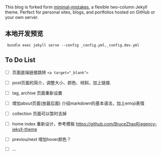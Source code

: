 
This blog is forked form [minimal-mistakes](https://mmistakes.github.io/minimal-mistakes/), a flexible two-column Jekyll theme. Perfect for personal sites, blogs, and portfolios hosted on GitHub or your own server.

## 本地开发预览

` bundle exec jekyll serve --config _config.yml,_config.dev.yml`

## To Do List

- [ ] 页面底端链接跳转 `<a target="_blank">`
- [ ] post页面的简介，调整大小、颜色、倾斜，加上链接.
- [ ] tag, archive 页面重新设置
- [ ] 增加about页面(放最后面) 介绍markdown的基本语法，加上emoji表情
- [ ] collection 页面可以暂时去掉
- [ ] home index 重新设计，参考模板 https://github.com/BruceZhaoR/agency-jekyll-theme
- [ ] previou/next 增加hover颜色？
- [ ] ... 


